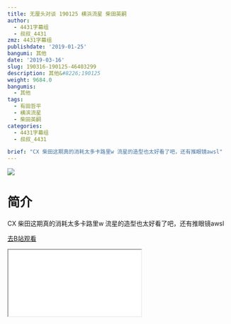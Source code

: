 ```yaml
---
title: 无厘头对谈 190125 横浜流星 柴田英嗣
author:
  - 4431字幕组
  - 叔叔_4431
zmz: 4431字幕组
publishdate: '2019-01-25'
bangumi: 其他
date: '2019-03-16'
slug: 190316-190125-46403299
description: 其他&#8226;190125
weight: 9684.0
bangumis:
  - 其他
tags:
  - 有田哲平
  - 横滨流星
  - 柴田英嗣
categories:
  - 4431字幕组
  - 叔叔_4431

brief: "CX 柴田这期真的消耗太多卡路里w 流星的造型也太好看了吧，还有推眼镜awsl"
---
```

![](https://i.imgur.com/E08E1V3.jpg)
# 简介  
CX
柴田这期真的消耗太多卡路里w
流星的造型也太好看了吧，还有推眼镜awsl  

[去B站观看](https://www.bilibili.com/video/av46403299/)
<div class ="resp-container"><iframe class="testiframe" src="//player.bilibili.com/player.html?aid=46403299"", scrolling="no", allowfullscreen="true" > </iframe></div> 

